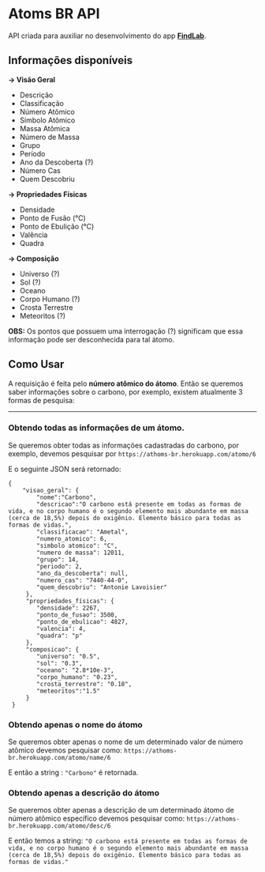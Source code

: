 # Atoms BR API 
API criada para auxiliar no desenvolvimento do app **[FindLab](https://play.google.com/store/apps/details?id=com.agronault.FindLabs)**.

## Informações disponíveis
<b>-> Visão Geral</b>

- Descrição
- Classificação
- Número Atômico
- Símbolo Atômico
- Massa Atômica
- Número de Massa
- Grupo
- Período
- Ano da Descoberta (?)
- Número Cas
- Quem Descobriu

<b>-> Propriedades Físicas</b>

- Densidade
- Ponto de Fusão (°C)
- Ponto de Ebulição (°C)
- Valência
- Quadra

<b>-> Composição</b>
- Universo (?)
- Sol (?)
- Oceano
- Corpo Humano (?)
- Crosta Terrestre
- Meteoritos (?)

**OBS:** Os pontos que possuem uma interrogação (?) significam que essa informação pode ser desconhecida para tal átomo.

## Como Usar

A requisição é feita pelo **número atômico do átomo**.
Então se queremos saber informações sobre o carbono, por exemplo, existem atualmente 3 formas de pesquisa:

---
### Obtendo todas as informações de um átomo.
Se queremos obter todas as informações cadastradas do carbono, por exemplo, devemos pesquisar por `https://athoms-br.herokuapp.com/atomo/6`

E o seguinte JSON será retornado:
```
{
    "visao_geral": {
        "nome":"Carbono",
        "descricao":"O carbono está presente em todas as formas de vida, e no corpo humano é o segundo elemento mais abundante em massa (cerca de 18,5%) depois do oxigênio. Elemento básico para todas as formas de vidas.",
        "classificacao": "Ametal",
        "numero_atomico": 6,
        "simbolo atomico": "C",
        "numero de massa": 12011,
        "grupo": 14,
        "periodo": 2,
        "ano_da_descoberta": null,
        "numero_cas": "7440-44-0",
        "quem_descobriu": "Antonie Lavoisier"
     },
     "propriedades_físicas": {
        "densidade": 2267,
        "ponto_de_fusao": 3500,
        "ponto_de_ebulicao": 4827,
        "valencia": 4,
        "quadra": "p"
     }, 
     "composicao": {
        "universo": "0.5",
        "sol": "0.3",
        "oceano": "2.8*10e-3",
        "corpo_humano": "0.23",
        "crosta_terrestre": "0.18",
        "meteoritos":"1.5"
     }
 }
 ```
### Obtendo apenas o nome do átomo
Se queremos obter apenas o nome de um determinado valor de número atômico devemos pesquisar como:
`https://athoms-br.herokuapp.com/atomo/name/6`

E então a string : ``"Carbono"`` é retornada.

### Obtendo apenas a descrição do átomo
Se queremos obter apenas a descrição de um determinado átomo de número atômico específico devemos pesquisar como:
`https://athoms-br.herokuapp.com/atomo/desc/6`

E então temos a string: ``"O carbono está presente em todas as formas de vida, e no corpo humano é o segundo elemento mais abundante em massa (cerca de 18,5%) depois do oxigênio. Elemento básico para todas as formas de vidas."``
